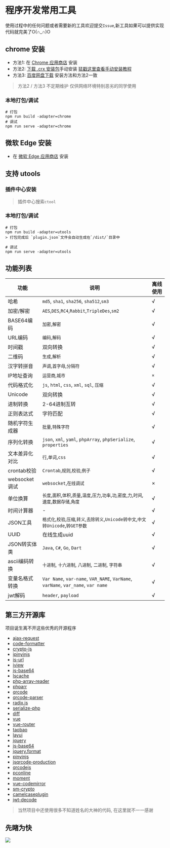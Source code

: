 # 程序开发常用工具
使用过程中的任何问题或者需要新的工具欢迎提交`Issue`,新工具如果可以提供实现代码就完美了O(∩_∩)O

## chrome 安装
 - 方法1: 在 [Chrome 应用商店](https://chrome.google.com/webstore/detail/ipfcebkfhpkjeikaammlkcnalknjahmh) 安装
 - 方法2: [下载 .crx 安装包](https://github.com/baiy/Ctool/releases/latest)手动安装 [猛戳这里查看手动安装教程](http://www.cnplugins.com/tool/outline-install-crx-file.html)
 - 方法3: [百度网盘下载](https://pan.baidu.com/s/1mhWbqWC) 安装方法和方法2一致
> 方法2 / 方法3 不定期维护 仅供网络环境特别恶劣的同学使用

### 本地打包/调试
```
# 打包
npm run build -adapter=chrome
# 调试
npm run serve -adapter=chrome
```

## 微软 Edge 安装

- 在 [微软 Edge 应用商店](https://microsoftedge.microsoft.com/addons/detail/cihekagpnnadjjplgljkmkpcfiopfplc) 安装

## 支持 utools

### 插件中心安装

> 插件中心搜索`ctool`

### 本地打包/调试
```
# 打包
npm run build -adapter=utools
> 打包完成后 `plugin.json`文件会自动生成在`/dist/`目录中

# 调试
npm run serve -adapter=utools
```

## 功能列表
|功能|说明|离线使用|
|---|---|---|
|哈希|`md5`, `sha1`, `sha256`, `sha512`,`sm3`|√|
|加密/解密|`AES`,`DES`,`RC4`,`Rabbit`,`TripleDes`,`sm2`|√|
|BASE64编码|`加密`,`解密`|√|
|URL编码|`编码`,`解码`|√|
|时间戳|双向转换|√|
|二维码|`生成`,`解析`|√|
|汉字转拼音|`声调`,`首字母`,`分隔符`|√|
|IP地址查询|`运营商`,`城市`|`×`|
|代码格式化|`js`, `html`, `css`, `xml`, `sql`, `压缩`|√|
|Unicode|双向转换|√|
|进制转换|2-64进制互转|√|
|正则表达式|字符匹配|√|
|随机字符生成器|`批量`,`特殊字符`|√|
|序列化转换|`json`, `xml`, `yaml`, `phpArray`, `phpSerialize`, `properties`|√|
|文本差异化对比|`行`,`单词`,`css`|√|
|crontab校验|`Crontab`,`规则`,`校验`,`例子`|√|
|websocket调试|`websocket`,`在线调试`|×|
|单位换算|`长度`,`面积`,`体积`,`质量`,`温度`,`压力`,`功率`,`功`,`密度`,`力`,`时间`,`速度`,`数据存储`,`角度`|√|
|时间计算器| - |√|
|JSON工具|`格式化`,`校验`,`压缩`,`转义`,`去除转义`,`Unicode转中文`,`中文转Unicode`,`转GET参数`|√|
|UUID|在线生成uuid|√|
|JSON转实体类|`Java`, `C#`, `Go`, `Dart`|√|
|ascii编码转换|`十进制`, `十六进制`, `八进制`, `二进制`, `字符串`|√|
|变量名格式转换|`Var Name`, `var-name`, `VAR_NAME`, `VarName`, `varName`, `var_name`, `var name`|√|
|jwt解码|`header`, `payload`|√|

## 第三方开源库
项目诞生离不开这些优秀的开源程序
 
- [ajax-request](https://www.npmjs.com/package/ajax-request) 
- [code-formatter](https://www.npmjs.com/package/code-formatter)
- [crypto-js](https://www.npmjs.com/package/crypto-js)
- [ipinyinjs](https://www.npmjs.com/package/ipinyinjs) 
- [is-url](https://www.npmjs.com/package/is-url) 
- [iview](https://www.npmjs.com/package/iview) 
- [js-base64](https://www.npmjs.com/package/js-base64) 
- [lscache](https://www.npmjs.com/package/lscache) 
- [php-array-reader](https://www.npmjs.com/package/php-array-reader) 
- [phparr](https://www.npmjs.com/package/phparr) 
- [qrcode](https://www.npmjs.com/package/qrcode) 
- [qrcode-parser](https://www.npmjs.com/package/qrcode-parser) 
- [radix.js](https://www.npmjs.com/package/radix.js)
- [serialize-php](https://www.npmjs.com/package/serialize-php) 
- [diff](https://www.npmjs.com/package/diff) 
- [vue](https://www.npmjs.com/package/vue) 
- [vue-router](https://www.npmjs.com/package/vue-router)
- [taobao](http://ip.taobao.com/)
- [layui](https://github.com/sentsin/layui/)
- [jquery](https://github.com/jquery/jquery)
- [js-base64](https://github.com/dankogai/js-base64)
- [jquery.format](https://github.com/zachofalltrades/jquery.format)
- [pinyinjs](https://github.com/sxei/pinyinjs)
- [jsqrcode-production](https://github.com/aray894/jsqrcode-production)
- [qrcodejs](https://github.com/davidshimjs/qrcodejs)
- [pconline](http://whois.pconline.com.cn/)
- [moment](https://momentjs.com/)
- [vue-codemirror](https://www.npmjs.com/package/vue-codemirror)
- [sm-crypto](https://github.com/JuneAndGreen/sm-crypto)
- [camelcaseplugin](https://github.com/netnexus/camelcaseplugin)
- [jwt-decode](https://www.npmjs.com/package/jwt-decode)

 > 当然项目中还使用很多不知道姓名的大神的代码, 在这里就不一一感谢
 
 ## 先睹为快
 ![](https://cdn.jsdelivr.net/gh/baiy/Ctool/dome.jpg)

